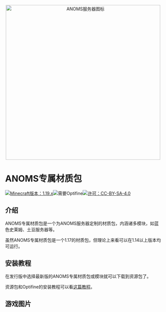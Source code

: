 <p align="center"><a href="http://mc.anoms.top/download/#resourcepacks"><img src="https://s1.imagehub.cc/images/2023/04/02/757286b8ab14dce46b367a19f9ed7caa.png" alt="ANOMS服务器图标" width="500px" /></a></p>



# ANOMS专属材质包

[<img src="https://img.shields.io/badge/Minecraft-1.19.x-4da3f8" alt="Minecraft版本：1.19.x">](https://minecraft.fandom.com/zh/wiki/Java%E7%89%881.19.2)<img src="https://img.shields.io/badge/Required-OptiFine-orange" alt="需要Optifine">[<img src="https://img.shields.io/badge/License-CC--BY--SA--4.0-brightgreen" alt="许可：CC-BY-SA-4.0">](https://creativecommons.org/licenses/by-sa/4.0/)

## 介绍
ANOMS专属材质包是一个为ANOMS服务器定制的材质包，内涵诸多模块，如蓝色史莱姆、土豆服务器等。

虽然ANOMS专属材质包是一个1.17的材质包，但理论上来看可以在1.14以上版本均可运行。


## 安装教程

在发行版中选择最新版的ANOMS专属材质包或模块就可以下载到资源包了。

资源包和Optifine的安装教程可以看<a href="https://www.mcbbs.net/thread-1332951-1-1.html">这篇教程</a>。

## 游戏图片

<img src="https://s1.imagehub.cc/images/2023/04/16/f1b141f47dff03942bf850f60761c4ee.png" alt="" />

<img src="https://s1.imagehub.cc/images/2023/04/16/84f1c028d38cf308fa0403ecc9873812.png" alt="" />

<img src="https://s1.imagehub.cc/images/2023/04/16/62c26d0c0b0abf7bada715fbf1bff2bb.png" alt="" />

<img src="https://s1.imagehub.cc/images/2023/04/16/ff159cdb37dfc9d67192153dffd536e6.png" alt="" />

